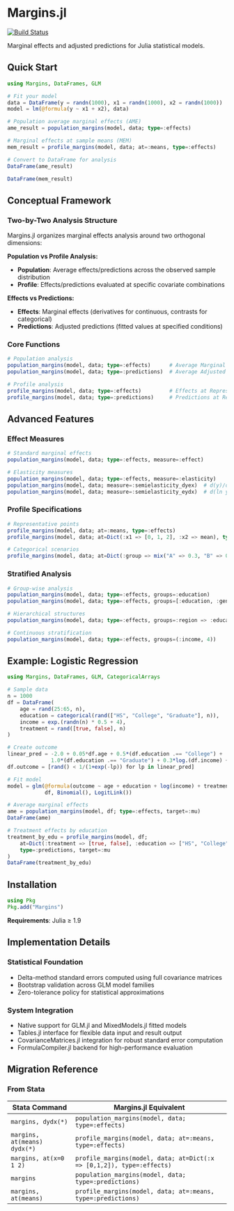 # Margins.jl

[![Build Status](https://github.com/emfeltham/Margins.jl/workflows/CI/badge.svg)](https://github.com/emfeltham/Margins.jl/actions)

Marginal effects and adjusted predictions for Julia statistical models.

## Quick Start

```julia
using Margins, DataFrames, GLM

# Fit your model
data = DataFrame(y = randn(1000), x1 = randn(1000), x2 = randn(1000))
model = lm(@formula(y ~ x1 + x2), data)

# Population average marginal effects (AME)
ame_result = population_margins(model, data; type=:effects)

# Marginal effects at sample means (MEM) 
mem_result = profile_margins(model, data; at=:means, type=:effects)

# Convert to DataFrame for analysis
DataFrame(ame_result)

DataFrame(mem_result)
```

## Conceptual Framework

### Two-by-Two Analysis Structure

Margins.jl organizes marginal effects analysis around two orthogonal dimensions:

**Population vs Profile Analysis:**
- **Population**: Average effects/predictions across the observed sample distribution
- **Profile**: Effects/predictions evaluated at specific covariate combinations

**Effects vs Predictions:**
- **Effects**: Marginal effects (derivatives for continuous, contrasts for categorical)
- **Predictions**: Adjusted predictions (fitted values at specified conditions)

### Core Functions

```julia
# Population analysis
population_margins(model, data; type=:effects)      # Average Marginal Effects
population_margins(model, data; type=:predictions)  # Average Adjusted Predictions

# Profile analysis
profile_margins(model, data; type=:effects)         # Effects at Representative Points
profile_margins(model, data; type=:predictions)     # Predictions at Representative Points
```

## Advanced Features

### Effect Measures
```julia
# Standard marginal effects
population_margins(model, data; type=:effects, measure=:effect)

# Elasticity measures
population_margins(model, data; type=:effects, measure=:elasticity)
population_margins(model, data; measure=:semielasticity_dyex)  # d(y)/d(ln x)
population_margins(model, data; measure=:semielasticity_eydx)  # d(ln y)/dx
```

### Profile Specifications
```julia
# Representative points
profile_margins(model, data; at=:means, type=:effects)
profile_margins(model, data; at=Dict(:x1 => [0, 1, 2], :x2 => mean), type=:effects)

# Categorical scenarios
profile_margins(model, data; at=Dict(:group => mix("A" => 0.3, "B" => 0.7)), type=:effects)
```

### Stratified Analysis
```julia
# Group-wise analysis
population_margins(model, data; type=:effects, groups=:education)
population_margins(model, data; type=:effects, groups=[:education, :gender])

# Hierarchical structures
population_margins(model, data; type=:effects, groups=:region => :education)

# Continuous stratification
population_margins(model, data; type=:effects, groups=(:income, 4))
```

## Example: Logistic Regression

```julia
using Margins, DataFrames, GLM, CategoricalArrays

# Sample data
n = 1000
df = DataFrame(
    age = rand(25:65, n),
    education = categorical(rand(["HS", "College", "Graduate"], n)),
    income = exp.(randn(n) * 0.5 + 4),
    treatment = rand([true, false], n)
)

# Create outcome
linear_pred = -2.0 + 0.05*df.age + 0.5*(df.education .== "College") + 
              1.0*(df.education .== "Graduate") + 0.3*log.(df.income) + 1.5*df.treatment
df.outcome = [rand() < 1/(1+exp(-lp)) for lp in linear_pred]

# Fit model
model = glm(@formula(outcome ~ age + education + log(income) + treatment), 
            df, Binomial(), LogitLink())

# Average marginal effects
ame = population_margins(model, df; type=:effects, target=:mu)
DataFrame(ame)

# Treatment effects by education
treatment_by_edu = profile_margins(model, df;
    at=Dict(:treatment => [true, false], :education => ["HS", "College", "Graduate"]),
    type=:predictions, target=:mu
)
DataFrame(treatment_by_edu)
```

## Installation

```julia
using Pkg
Pkg.add("Margins")
```

**Requirements**: Julia ≥ 1.9

## Implementation Details

### Statistical Foundation
- Delta-method standard errors computed using full covariance matrices
- Bootstrap validation across GLM model families
- Zero-tolerance policy for statistical approximations

### System Integration
- Native support for GLM.jl and MixedModels.jl fitted models
- Tables.jl interface for flexible data input and result output
- CovarianceMatrices.jl integration for robust standard error computation
- FormulaCompiler.jl backend for high-performance evaluation

## Migration Reference

### From Stata

| Stata Command | Margins.jl Equivalent |
|---------------|----------------------|
| `margins, dydx(*)` | `population_margins(model, data; type=:effects)` |
| `margins, at(means) dydx(*)` | `profile_margins(model, data; at=:means, type=:effects)` |
| `margins, at(x=0 1 2)` | `profile_margins(model, data; at=Dict(:x => [0,1,2]), type=:effects)` |
| `margins` | `population_margins(model, data; type=:predictions)` |
| `margins, at(means)` | `profile_margins(model, data; at=:means, type=:predictions)` |

